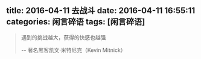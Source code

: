 title: 2016-04-11 去战斗
date: 2016-04-11 16:55:11
categories: 闲言碎语
tags: [闲言碎语]
---

> 遇到的挑战越大，获得的快感也越强
> 
> -- 著名黑客凯文·米特尼克（Kevin Mitnick）